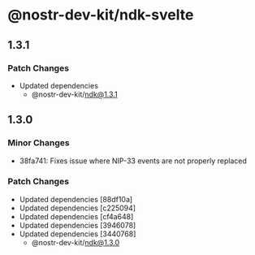 # @nostr-dev-kit/ndk-svelte

## 1.3.1

### Patch Changes

-   Updated dependencies
    -   @nostr-dev-kit/ndk@1.3.1

## 1.3.0

### Minor Changes

-   38fa741: Fixes issue where NIP-33 events are not properly replaced

### Patch Changes

-   Updated dependencies [88df10a]
-   Updated dependencies [c225094]
-   Updated dependencies [cf4a648]
-   Updated dependencies [3946078]
-   Updated dependencies [3440768]
    -   @nostr-dev-kit/ndk@1.3.0
